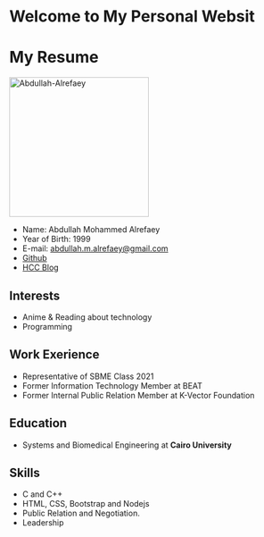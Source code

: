 # Welcome to My Personal Websit

# My Resume

<img src="./images/Profile.png" alt="Abdullah-Alrefaey" width="250"/>

* Name: Abdullah Mohammed Alrefaey
* Year of Birth: 1999
* E-mail: abdullah.m.alrefaey@gmail.com
* [Github](https://github.com/Abdullah-Alrefaey)
* [HCC Blog](https://github.com/Abdullah-Alrefaey/Abdullah-Alrefaey.github.io/blob/master/posts/2019-12-03-HCC.md)

## Interests

* Anime & Reading about technology
* Programming

## Work Exerience

* Representative of SBME Class 2021
* Former Information Technology Member at BEAT
* Former Internal Public Relation Member at K-Vector Foundation

## Education

* Systems and Biomedical Engineering at **Cairo University**

## Skills
* C and C++
* HTML, CSS, Bootstrap and Nodejs
* Public Relation and Negotiation.
* Leadership
